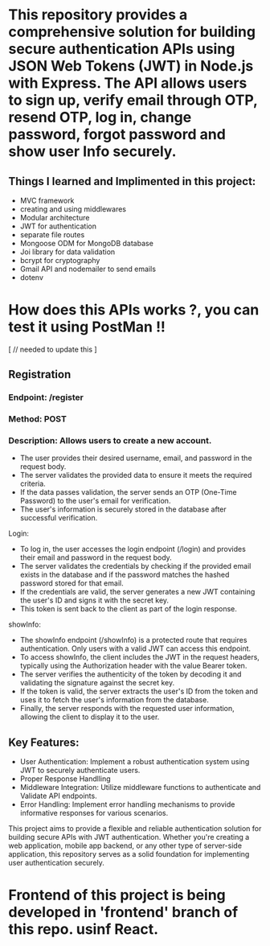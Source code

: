 # This repository provides a comprehensive solution for building secure authentication APIs using JSON Web Tokens (JWT) in Node.js with Express. The API allows users to sign up, verify email through OTP, resend OTP, log in, change password, forgot password and show user Info securely.

## Things I learned and Implimented in this project:
- MVC framework
- creating and using middlewares
- Modular architecture
- JWT for authentication
- separate file routes
- Mongoose ODM for MongoDB database
- Joi library for data validation
- bcrypt for cryptography
- Gmail API and nodemailer to send emails
- dotenv

# How does this APIs works ?, you can test it using PostMan !! 
[  // needed to update this ]

## Registration
### Endpoint: /register
### Method: POST
### Description: Allows users to create a new account.
  - The user provides their desired username, email, and password in the request body.
  - The server validates the provided data to ensure it meets the required criteria.
  - If the data passes validation, the server sends an OTP (One-Time Password) to the user's email for verification.
  - The user's information is securely stored in the database after successful verification.

Login:
- To log in, the user accesses the login endpoint (/login) and provides their email and password in the request body.
- The server validates the credentials by checking if the provided email exists in the database and if the password matches the hashed password stored for that email.
- If the credentials are valid, the server generates a new JWT containing the user's ID and signs it with the secret key.
- This token is sent back to the client as part of the login response.

showInfo:
- The showInfo endpoint (/showInfo) is a protected route that requires authentication. Only users with a valid JWT can access this endpoint.
- To access showInfo, the client includes the JWT in the request headers, typically using the Authorization header with the value Bearer token.
- The server verifies the authenticity of the token by decoding it and validating the signature against the secret key.
- If the token is valid, the server extracts the user's ID from the token and uses it to fetch the user's information from the database.
- Finally, the server responds with the requested user information, allowing the client to display it to the user.


## Key Features:

- User Authentication: Implement a robust authentication system using JWT to securely authenticate users.
- Proper Response Handlling
- Middleware Integration: Utilize middleware functions to authenticate and Validate API endpoints.
- Error Handling: Implement error handling mechanisms to provide informative responses for various scenarios.

This project aims to provide a flexible and reliable authentication solution for building secure APIs with JWT authentication. Whether you're creating a web application, mobile app backend, or any other type of server-side application, this repository serves as a solid foundation for implementing user authentication securely.


# Frontend of this project is being developed in 'frontend' branch of this repo. usinf React.
